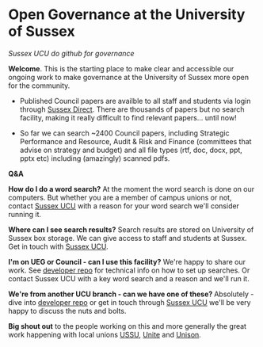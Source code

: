 # Open Governance at the University of Sussex
<i>Sussex UCU do github for governance</i>

<b>Welcome</b>. This is the starting place to make clear and accessible our ongoing work to make governance at the University of Sussex more open for the community. 

- Published Council papers are availble to all staff and students via login through <a href="https://direct.sussex.ac.uk/page.php?realm=searches&page=committees">Sussex Direct</a>. There are thousands of papers but no search facility, making it really difficult to find relevant papers... until now!

- So far we can search ~2400 Council papers, including Strategic Performance and Resource, Audit & Risk and Finance (committees that advise on strategy and budget) and all file types (rtf, doc, docx, ppt, pptx etc) including (amazingly) scanned pdfs. 

<b>Q&A</b>

<b>How do I do a word search?</b>
At the moment the word search is done on our computers. But whether you are a member of campus unions or not, contact <a href= "https://ucusussex.wixsite.com/ucusussex">Sussex UCU</a> with a reason for your word search we'll consider running it. 

<b>Where can I see search results?</b>
Search results are stored on University of Sussex box storage. We can give access to staff and students at Sussex. Get in touch with <a href= "https://ucusussex.wixsite.com/ucusussex">Sussex UCU</a>. 

<b>I'm on UEG or Council - can I use this facility?</b>
We're happy to share our work. See <a href= "https://github.com/SussexUCU/developer"> developer repo</a> for technical info on how to set up searches. Or contact Sussex UCU with a key word search and a reason and we'll run it.

<b>We're from another UCU branch - can we have one of these? </b>
Absolutely - dive into <a href= "https://github.com/SussexUCU/developer"> developer repo</a> or get in touch through <a href= "https://ucusussex.wixsite.com/ucusussex">Sussex UCU</a> we'll be very happy to discuss the nuts and bolts.

<b>Big shout out</b> to the people working on this and more generally the great work happening with local unions <a href="https://www.sussexstudent.com">USSU</a>, <a href="http://www.sussex.ac.uk/unite/">Unite</a> and <a href="https://www.sussex.ac.uk/unison/">Unison</a>. 
